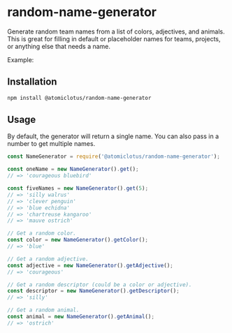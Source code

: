 # random-name-generator
Generate random team names from a list of colors, adjectives, and animals. This is great for filling in default or placeholder names for teams, projects, or anything else that needs a name.

Example:


## Installation
```bash
npm install @atomiclotus/random-name-generator
```

## Usage
By default, the generator will return a single name. You can also pass in a number to get multiple names.

```javascript
const NameGenerator = require('@atomiclotus/random-name-generator');

const oneName = new NameGenerator().get();
// => 'courageous bluebird'

const fiveNames = new NameGenerator().get(5);
// => 'silly walrus'
// => 'clever penguin'
// => 'blue echidna'
// => 'chartreuse kangaroo'
// => 'mauve ostrich'

// Get a random color.
const color = new NameGenerator().getColor();
// => 'blue'

// Get a random adjective.
const adjective = new NameGenerator().getAdjective();
// => 'courageous'

// Get a random descriptor (could be a color or adjective).
const descriptor = new NameGenerator().getDescriptor();
// => 'silly'

// Get a random animal.
const animal = new NameGenerator().getAnimal();
// => 'ostrich'
```